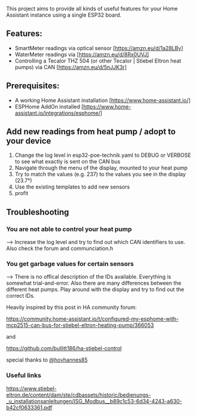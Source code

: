This project aims to provide all kinds of useful features for your Home Assistant instance using a single ESP32 board.

## Features:

  - SmartMeter readings via optical sensor [https://amzn.eu/d/1a28LBy]
  - WaterMeter readings via [https://amzn.eu/d/8Rx0UVJ]
  - Controlling a Tecalor THZ 504 (or other Tecalor | Stiebel Eltron heat pumps) via CAN  [https://amzn.eu/d/5nJJK3r]

## Prerequisites:

  - A working Home Assistant installation [https://www.home-assistant.io/]
  - ESPHome AddOn installed [https://www.home-assistant.io/integrations/esphome/]

## Add new readings from heat pump / adopt to your device

1. Change the log level in esp32-poe-technik.yaml to DEBUG or VERBOSE to see what exactly is sent on the CAN bus
2. Navigate through the menu of the display, mounted to your heat pump
4. Try to match the values (e.g. 237) to the values you see in the display (23.7°)
5. Use the existing templates to add new sensors
6. profit

## Troubleshooting
### You are not able to control your heat pump
 --> Increase the log level and try to find out which CAN identifiers to use. Also check the forum and communciation.h

### You get garbage values for certain sensors
 --> There is no offical description of the IDs available. Everything is somewhat trial-and-error. 
     Also there are many differences between the different heat pumps. Play around with the display and try to find out
     the correct IDs.



Heavily inspired by this post in HA community forum:

https://community.home-assistant.io/t/configured-my-esphome-with-mcp2515-can-bus-for-stiebel-eltron-heating-pump/366053

and

https://github.com/bullitt186/ha-stiebel-control

special thanks to [@hovhannes85](https://github.com/hovhannes85)

### Useful links
https://www.stiebel-eltron.de/content/dam/ste/cdbassets/historic/bedienungs-_u_installationsanleitungen/ISG_Modbus__b89c1c53-6d34-4243-a630-b42cf0633361.pdf
